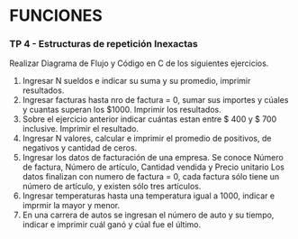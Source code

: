 # FUNCIONES

### TP 4 - Estructuras de repetición Inexactas

Realizar Diagrama de Flujo y Código en C de los siguientes ejercicios.

1. Ingresar N sueldos e indicar su suma y su promedio, imprimir resultados.
2. Ingresar facturas hasta nro de factura = 0, sumar sus importes y cúales y cuantas superan los $1000. Imprimir los resultados.
3. Sobre el ejercicio anterior indicar cuántas estan entre $ 400 y $ 700 inclusive. Imprimir el resultado.
4. Ingresar N valores, calcular e imprimir el promedio de positivos, de negativos y cantidad de ceros.
5. Ingresar los datos de facturación de una empresa. Se conoce Número de factura, Número de artículo, Cantidad vendida y Precio unitario Los datos finalizan con numero de factura = 0, cada factura sólo tiene un número de artículo, y existen sólo tres artículos.
6. Ingresar temperaturas hasta una temperatura igual a 1000, indicar e imprmir la mayor y menor.
7. En una carrera de autos se ingresan el número de auto y su tiempo, indicar e imprimir cuál ganó y cúal fue el último.